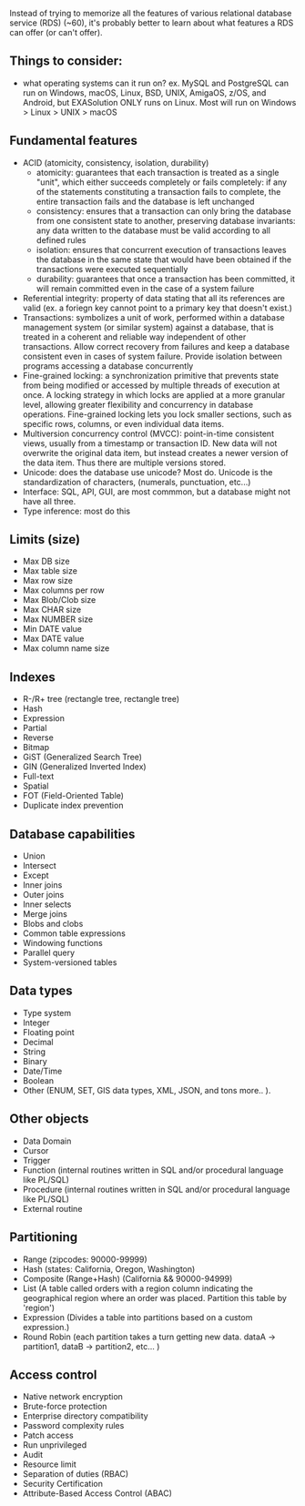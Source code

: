 Instead of trying to memorize all the features of various relational database service (RDS) (~60), it's probably better to learn about what features a RDS can offer (or can't offer).

## Things to consider:
- what operating systems can it run on? 
	ex. MySQL and PostgreSQL can run on Windows, macOS, Linux, BSD, UNIX, AmigaOS, z/OS, and Android, but EXASolution ONLY runs on Linux.
	Most will run on Windows > Linux > UNIX > macOS

## Fundamental features
- ACID (atomicity, consistency, isolation, durability)
	- atomicity: guarantees that each transaction is treated as a single "unit", which either succeeds completely or fails completely: if any of the statements constituting a transaction fails to complete, the entire transaction fails and the database is left unchanged
	- consistency: ensures that a transaction can only bring the database from one consistent state to another, preserving database invariants: any data written to the database must be valid according to all defined rules
	- isolation: ensures that concurrent execution of transactions leaves the database in the same state that would have been obtained if the transactions were executed sequentially
	- durability: guarantees that once a transaction has been committed, it will remain committed even in the case of a system failure
- Referential integrity: property of data stating that all its references are valid (ex. a foriegn key cannot point to a primary key that doesn't exist.)
- Transactions: symbolizes a unit of work, performed within a database management system (or similar system) against a database, that is treated in a coherent and reliable way independent of other transactions. Allow correct recovery from failures and keep a database consistent even in cases of system failure. Provide isolation between programs accessing a database concurrently
- Fine-grained locking: a synchronization primitive that prevents state from being modified or accessed by multiple threads of execution at once. A locking strategy in which locks are applied at a more granular level, allowing greater flexibility and concurrency in database operations. Fine-grained locking lets you lock smaller sections, such as specific rows, columns, or even individual data items.
- Multiversion concurrency control (MVCC): point-in-time consistent views, usually from a timestamp or transaction ID. New data will not overwrite the original data item, but instead creates a newer version of the data item. Thus there are multiple versions stored.
- Unicode: does the database use unicode? Most do. Unicode is the standardization of characters, (numerals, punctuation, etc...)
- Interface: SQL, API, GUI, are most commmon, but a database might not have all three.
- Type inference: most do this

## Limits (size)
- Max DB size
- Max table size
- Max row size
- Max columns per row
- Max Blob/Clob size
- Max CHAR size
- Max NUMBER size
- Min DATE value
- Max DATE value
- Max column name size

## Indexes
- R-/R+ tree (rectangle tree, rectangle tree)
- Hash
- Expression
- Partial
- Reverse
- Bitmap
- GiST (Generalized Search Tree)
- GIN (Generalized Inverted Index)
- Full-text
- Spatial
- FOT (Field-Oriented Table)
- Duplicate index prevention

## Database capabilities
- Union
- Intersect
- Except
- Inner joins
- Outer joins
- Inner selects
- Merge joins
- Blobs and clobs
- Common table expressions
- Windowing functions
- Parallel query
- System-versioned tables

## Data types
- Type system
- Integer
- Floating point
- Decimal
- String
- Binary
- Date/Time
- Boolean
- Other (ENUM, SET, GIS data types, XML, JSON, and tons more.. ).

## Other objects
- Data Domain
- Cursor
- Trigger
- Function (internal routines written in SQL and/or procedural language like PL/SQL)
- Procedure (internal routines written in SQL and/or procedural language like PL/SQL)
- External routine

## Partitioning
- Range (zipcodes: 90000-99999)
- Hash (states: California, Oregon, Washington)
- Composite (Range+Hash) (California && 90000-94999)
- List (A table called orders with a region column indicating the geographical region where an order was placed. Partition this table by 'region')
- Expression (Divides a table into partitions based on a custom expression.)
- Round Robin (each partition takes a turn getting new data. dataA -> partition1, dataB -> partition2, etc... )

## Access control
- Native network encryption
- Brute-force protection
- Enterprise directory compatibility
- Password complexity rules
- Patch access
- Run unprivileged
- Audit
- Resource limit
- Separation of duties (RBAC)
- Security Certification
- Attribute-Based Access Control (ABAC)